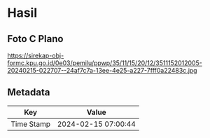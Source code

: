 # Hasil

## Foto C Plano

https://sirekap-obj-formc.kpu.go.id/0e03/pemilu/ppwp/35/11/15/20/12/3511152012005-20240215-022707--24af7c7a-13ee-4e25-a227-7fff0a22483c.jpg


## Metadata

| Key        | Value               |
| ---------- | ------------------- |
| Time Stamp | 2024-02-15 07:00:44 |



